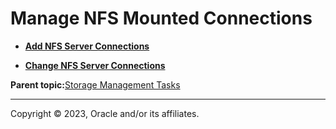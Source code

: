 # Manage NFS Mounted Connections

-   **[Add NFS Server Connections](../topics/cockpit-nfsmounts_connect_nfs_mounts.md)**  

-   **[Change NFS Server Connections](../topics/cockpit-nfsmounts_customize_mount_options.md)**  


**Parent topic:**[Storage Management Tasks](../topics/cockpit-storage_management.md)

---

Copyright © 2023, Oracle and/or its affiliates.

